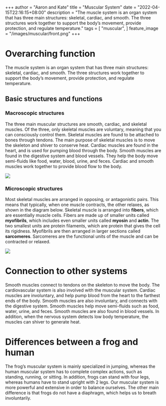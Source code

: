 +++
author = "Aaron and Kate"
title = "Muscular System"
date = "2022-04-15T22:16:15+08:00"
description = "The muscle system is an organ system that has three main structures: skeletal, cardiac, and smooth. The three structures work together to support the body’s movement, provide protection, and regulate temperature."
tags = [
    "muscular",
]
feature_image = "/images/muscular/front.png"
+++

# Overarching function

The muscle system is an organ system that has three main structures: skeletal, cardiac, and smooth. The three structures work together to support the body’s movement, provide protection, and regulate temperature.

<script type="module" src="https://unpkg.com/@google/model-viewer/dist/model-viewer.min.js"></script>
<model-viewer src="https://www.visiblebody.com/hubfs/3d-images/muscle.glb" ios-src="https://www.visiblebody.com/hubfs/3d-images/usdz/muscle.usdz" alt="3D human anatomy model of an animated biceps muscle. View in augmented reality." style="--progress-bar-color: #1c53a5;" field-of-view="20deg" camera-orbit="0 75deg 3" align-model="" shadow-intensity="1" experimental-pmrem="" camera-controls="" ar="" auto-rotate="" autoplay="">
</model-viewer>
<style>
model-viewer {
    width: 100%;
    height: 400px;
}
</style>

## Basic structures and functions

### Macroscopic structures

The three main muscular structures are smooth, cardiac, and skeletal muscles. Of the three, only skeletal muscles are voluntary, meaning that you can consciously control them. Skeletal muscles are found to be attached to bones through tendons. The main purpose of skeletal muscles is to move the skeleton and shiver to conserve heat. Cardiac muscles are found in the heart, and is used for pumping blood through the body. Smooth muscles are found in the digestive system and blood vessels. They help the body move semi-fluids like food, water, blood, urine, and feces. Cardiac and smooth muscles work together to provide blood flow to the body.

![](/images/muscular/01.png)

### Microscopic structures

Most skeletal muscles are arranged in opposing, or antagonistic pairs. This means that typically, when one muscle contracts, the other relaxes, as shown in the diagram below. Skeletal muscle is arranged into **fibers**, which are essentially muscle cells. Fibers are made up of smaller units called **myofibrils**, which includes even smaller units called **myosin** and **actin**. The two smallest units are protein filaments, which are protein that gives the cell its rigidness. Myofibrils are then arranged in larger sections called **sarcomeres**. Sarcomeres are the functional units of the muscle and can be contracted or relaxed.

![](/images/muscular/02.png)

# Connection to other systems

Smooth muscles connect to tendons on the skeleton to move the body. The cardiovascular system is also involved with the muscular system. Cardiac muscles are involuntary, and help pump blood from the heart to the farthest ends of the body. Smooth muscles are also involuntary, and connects with the digestive system. Smooth muscles help move semi-fluids such as food, water, urine, and feces. Smooth muscles are also found in blood vessels. In addition, when the nervous system detects low body temperature, the muscles can shiver to generate heat.

# Differences between a frog and human

The frog’s muscular system is mainly specialized in jumping, whereas the human muscular system has to complete complex actions, such as standing, running, or sitting. In addition, frogs can stand with four legs, whereas humans have to stand upright with 2 legs. Our muscular system is more powerful and extensive in order to balance ourselves. The other main difference is that frogs do not have a diaphragm, which helps us to breath involuntarily.
